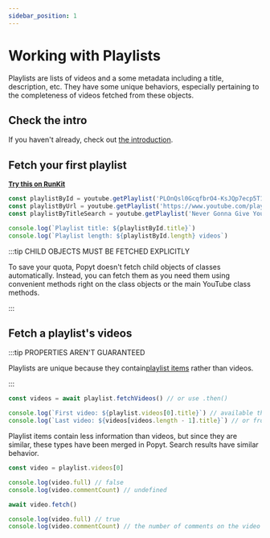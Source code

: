 ```yaml
---
sidebar_position: 1
---
```


# Working with Playlists
Playlists are lists of videos and a some metadata including a title, description, etc. They have some unique behaviors, especially pertaining to the completeness of videos fetched from these objects.

## Check the intro
If you haven't already, check out [the introduction](../intro).

## Fetch your first playlist
<font size="2.5"><b><a href="https://runkit.com/brandonbothell/fetch-a-playlist">Try this on RunKit</a></b></font>

```js
const playlistById = youtube.getPlaylist('PLOnQsl0GcqfbrO4-KsJQp7ecp5T16frBI')
const playlistByUrl = youtube.getPlaylist('https://www.youtube.com/playlist?list=PLOnQsl0GcqfbrO4-KsJQp7ecp5T16frBI')
const playlistByTitleSearch = youtube.getPlaylist('Never Gonna Give You Up Parodies')

console.log(`Playlist title: ${playlistById.title}`)
console.log(`Playlist length: ${playlistById.length} videos`)
```

:::tip CHILD OBJECTS MUST BE FETCHED EXPLICITLY

To save your quota, Popyt doesn't fetch child objects of classes automatically.
Instead, you can fetch them as you need them using convenient methods right on the class objects or the main YouTube class methods.

:::

## Fetch a playlist's videos
:::tip PROPERTIES AREN'T GUARANTEED

Playlists are unique because they contain[playlist items](https://developers.google.com/youtube/v3/docs/playlistItems#resource-representation) rather than videos.

:::

```js
const videos = await playlist.fetchVideos() // or use .then()

console.log(`First video: ${playlist.videos[0].title}`) // available through the original object
console.log(`Last video: ${videos[videos.length - 1].title}`) // or from the return value of the method
```

Playlist items contain less information than videos, but since they are similar, these types have been merged in Popyt. Search results have similar behavior.

```js
const video = playlist.videos[0]

console.log(video.full) // false
console.log(video.commentCount) // undefined

await video.fetch()

console.log(video.full) // true
console.log(video.commentCount) // the number of comments on the video
```
